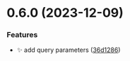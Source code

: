 # 0.6.0 (2023-12-09)


### Features

* :sparkles: add query parameters ([36d1286](https://github.com/ConsDotPy/yalemi-api/commit/36d1286661518039a0631a922832cb747459b9a4))



